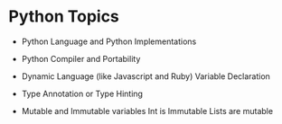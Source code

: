 
# <h1> Python Topics

* Python Language and Python Implementations

* Python Compiler and Portability

* Dynamic Language (like Javascript and Ruby)
	Variable Declaration

* Type Annotation or Type Hinting


* Mutable and Immutable variables
	Int is Immutable
	Lists are mutable